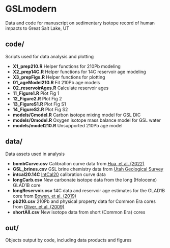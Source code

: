 # GSLmodern
Data and code for manuscript on sedimentary isotope record of human impacts to Great Salt Lake, UT

## code/
Scripts used for data analysis and plotting

- **X1_prep210.R** Helper functions for 210Pb modeling
- **X2_prep14C.R** Helper functions for 14C reservoir age modeling
- **X3_prepFigs.R** Helper functions for plotting
- **01_ageModel210.R** Fit 210Pb age models
- **02_reservoirAges.R** Calculate reservoir ages
- **11_Figure1.R** Plot Fig 1
- **12_Figure2.R** Plot Fig 2
- **13_FigureS1.R** Plot Fig S1
- **14_FigureS2.R** Plot Fig S2
- **models/Cmodel.R** Carbon isotope mixing model for GSL DIC
- **models/Omodel.R** Oxygen isotope mass balance model for GSL water
- **models/model210.R** Unsupported 210Pb age model 

## data/
Data assets used in analysis

- **bombCurve.csv** Calibration curve data from [Hua, et al. (2022)](https://doi.org/10.1017/RDC.2021.95 )
- **GSL_brines.csv** GSL brine chemistry data from [Utah Geological Survey](https://geology.utah.gov/map-pub/data-databases/)
- **intcal20.14C** [IntCal20](https://intcal.org/curves/intcal20.14c) calibration curve data
- **longCarb.csv** New carbonate isotope data from the long (Holocene) GLAD1B core
- **longReservoir.csv** 14C data and reservoir age estimates for the GLAD1B core from [Bowen, et al. (2019)](https://doi.org/10.1017/RDC.2019.62)
- **pb210.csv** 210Pb and physical property data for Common Era cores from [Oliver, et al. (2009)](https://doi.org/10.1016/j.apgeochem.2009.02.023)
- **shortAll.csv** New isotope data from short (Common Era) cores

## out/
Objects output by code, including data products and figures
